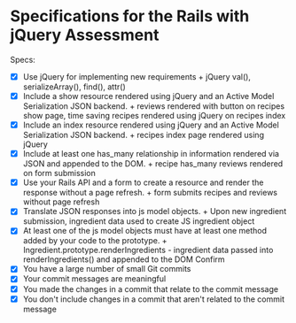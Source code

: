# Specifications for the Rails with jQuery Assessment

Specs:
- [x] Use jQuery for implementing new requirements
      + jQuery val(), serializeArray(), find(), attr()
- [x] Include a show resource rendered using jQuery and an Active Model Serialization JSON backend.
      + reviews rendered with button on recipes show page, time saving recipes rendered using jQuery on recipes index
- [x] Include an index resource rendered using jQuery and an Active Model Serialization JSON backend.
      + recipes index page rendered using jQuery
- [x] Include at least one has_many relationship in information rendered via JSON and appended to the DOM.
      + recipe has_many reviews rendered on form submission
- [x] Use your Rails API and a form to create a resource and render the response without a page refresh.
      + form submits recipes and reviews without page refresh
- [x] Translate JSON responses into js model objects.
      + Upon new ingredient submission, ingredient data used to create JS ingredient object
- [x] At least one of the js model objects must have at least one method added by your code to the prototype.
      + Ingredient.prototype.renderIngredients - ingredient data passed into renderIngredients() and appended to the DOM
Confirm
- [x] You have a large number of small Git commits
- [x] Your commit messages are meaningful
- [x] You made the changes in a commit that relate to the commit message
- [x] You don't include changes in a commit that aren't related to the commit message
